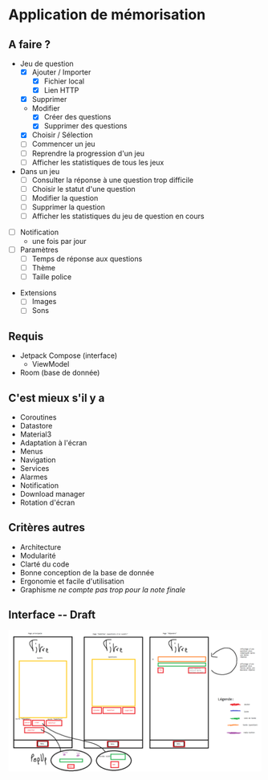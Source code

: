 # Application de mémorisation

## A faire ?

- Jeu de question
  - [x] Ajouter / Importer
    - [x] Fichier local
    - [x] Lien HTTP
  - [x] Supprimer
  - Modifier
    - [x] Créer des questions
    - [x] Supprimer des questions
  - [x] Choisir / Sélection
  - [ ] Commencer un jeu
  - [ ] Reprendre la progression d'un jeu
  - [ ] Afficher les statistiques de tous les jeux
- Dans un jeu
  - [ ] Consulter la réponse à une question trop difficile
  - [ ] Choisir le statut d'une question
  - [ ] Modifier la question
  - [ ] Supprimer la question
  - [ ] Afficher les statistiques du jeu de question en cours
- [ ] Notification
  - une fois par jour
- [ ] Paramètres
  - [ ] Temps de réponse aux questions
  - [ ] Thème
  - [ ] Taille police
- Extensions
  - [ ] Images
  - [ ] Sons

## Requis

- Jetpack Compose (interface)
  - ViewModel
- Room (base de donnée)

## C'est mieux s'il y a

- Coroutines
- Datastore
- Material3
- Adaptation à l'écran
- Menus
- Navigation
- Services
- Alarmes
- Notification
- Download manager
- Rotation d'écran

## Critères autres

- Architecture
- Modularité
- Clarté du code
- Bonne conception de la base de donnée
- Ergonomie et facile d'utilisation
- Graphisme _ne compte pas trop pour la note finale_

## Interface -- Draft

![](ecrans_activity.png)

